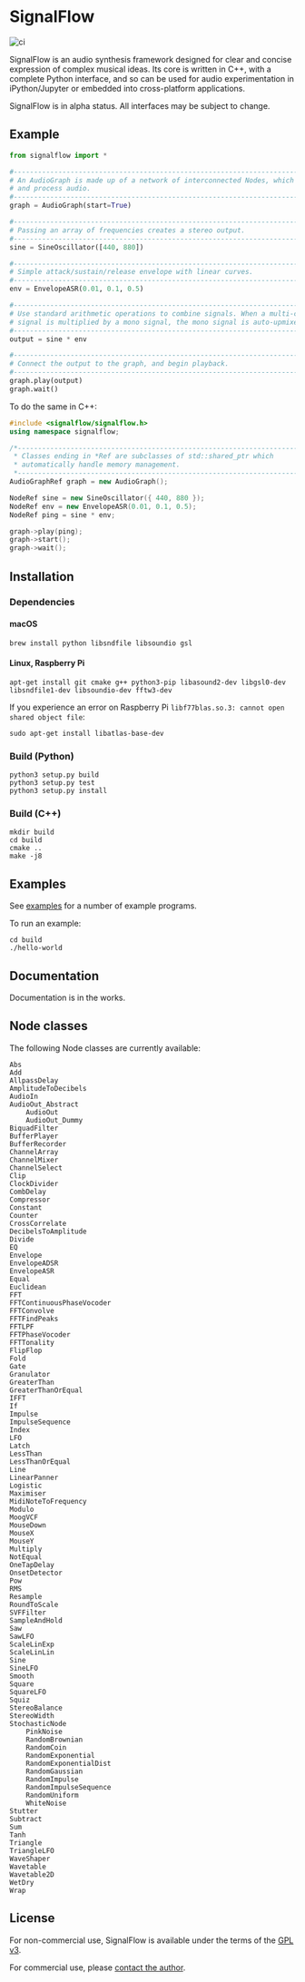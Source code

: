 # SignalFlow

![ci](https://github.com/ideoforms/signal/workflows/ci/badge.svg)

SignalFlow is an audio synthesis framework designed for clear and concise expression of complex musical ideas. Its core is written in C++, with a complete Python interface, and so can be used for audio experimentation in iPython/Jupyter or embedded into cross-platform applications.

SignalFlow is in alpha status. All interfaces may be subject to change.

## Example

```python
from signalflow import *

#--------------------------------------------------------------------------------
# An AudioGraph is made up of a network of interconnected Nodes, which generate
# and process audio. 
#--------------------------------------------------------------------------------
graph = AudioGraph(start=True)

#--------------------------------------------------------------------------------
# Passing an array of frequencies creates a stereo output.
#--------------------------------------------------------------------------------
sine = SineOscillator([440, 880])

#--------------------------------------------------------------------------------
# Simple attack/sustain/release envelope with linear curves.
#--------------------------------------------------------------------------------
env = EnvelopeASR(0.01, 0.1, 0.5)

#--------------------------------------------------------------------------------
# Use standard arithmetic operations to combine signals. When a multi-channel 
# signal is multiplied by a mono signal, the mono signal is auto-upmixed.
#--------------------------------------------------------------------------------
output = sine * env

#--------------------------------------------------------------------------------
# Connect the output to the graph, and begin playback.
#--------------------------------------------------------------------------------
graph.play(output)
graph.wait()
```

To do the same in C++:

```cpp
#include <signalflow/signalflow.h>
using namespace signalflow;

/*------------------------------------------------------------------------
 * Classes ending in *Ref are subclasses of std::shared_ptr which
 * automatically handle memory management.
 *-----------------------------------------------------------------------*/
AudioGraphRef graph = new AudioGraph();

NodeRef sine = new SineOscillator({ 440, 880 });
NodeRef env = new EnvelopeASR(0.01, 0.1, 0.5);
NodeRef ping = sine * env;

graph->play(ping);
graph->start();
graph->wait();
```

## Installation

### Dependencies

#### macOS

```
brew install python libsndfile libsoundio gsl
```

#### Linux, Raspberry Pi

```
apt-get install git cmake g++ python3-pip libasound2-dev libgsl0-dev libsndfile1-dev libsoundio-dev fftw3-dev 
```

If you experience an error on Raspberry Pi `libf77blas.so.3: cannot open shared object file`:

```
sudo apt-get install libatlas-base-dev
```

### Build (Python)

```
python3 setup.py build
python3 setup.py test
python3 setup.py install
```


### Build (C++)

```
mkdir build
cd build
cmake ..
make -j8
```

## Examples

See [examples](examples) for a number of example programs.

To run an example:
```
cd build
./hello-world
```

## Documentation

Documentation is in the works.

## Node classes

The following Node classes are currently available:

```
Abs
Add
AllpassDelay
AmplitudeToDecibels
AudioIn
AudioOut_Abstract
    AudioOut
    AudioOut_Dummy
BiquadFilter
BufferPlayer
BufferRecorder
ChannelArray
ChannelMixer
ChannelSelect
Clip
ClockDivider
CombDelay
Compressor
Constant
Counter
CrossCorrelate
DecibelsToAmplitude
Divide
EQ
Envelope
EnvelopeADSR
EnvelopeASR
Equal
Euclidean
FFT
FFTContinuousPhaseVocoder
FFTConvolve
FFTFindPeaks
FFTLPF
FFTPhaseVocoder
FFTTonality
FlipFlop
Fold
Gate
Granulator
GreaterThan
GreaterThanOrEqual
IFFT
If
Impulse
ImpulseSequence
Index
LFO
Latch
LessThan
LessThanOrEqual
Line
LinearPanner
Logistic
Maximiser
MidiNoteToFrequency
Modulo
MoogVCF
MouseDown
MouseX
MouseY
Multiply
NotEqual
OneTapDelay
OnsetDetector
Pow
RMS
Resample
RoundToScale
SVFFilter
SampleAndHold
Saw
SawLFO
ScaleLinExp
ScaleLinLin
Sine
SineLFO
Smooth
Square
SquareLFO
Squiz
StereoBalance
StereoWidth
StochasticNode
    PinkNoise
    RandomBrownian
    RandomCoin
    RandomExponential
    RandomExponentialDist
    RandomGaussian
    RandomImpulse
    RandomImpulseSequence
    RandomUniform
    WhiteNoise
Stutter
Subtract
Sum
Tanh
Triangle
TriangleLFO
WaveShaper
Wavetable
Wavetable2D
WetDry
Wrap
```

## License

For non-commercial use, SignalFlow is available under the terms of the [GPL v3](http://www.gnu.org/licenses/gpl-3.0.en.html).

For commercial use, please [contact the author](http://erase.net/contact).

